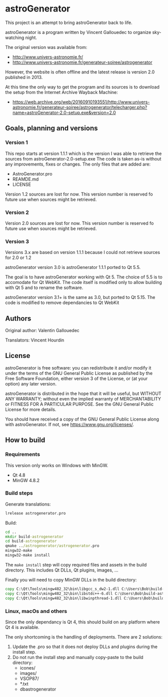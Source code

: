 # astroGenerator
This project is an attempt to bring astroGenerator back to life.

astroGenerator is a program written by Vincent Gallouedec to organize sky-watching night.

The original version was available from:
- http://www.univers-astronomie.fr/
- http://www.univers-astronomie.fr/generateur-soiree/astrogenerator

However, the website is often offline and the latest release is version 2.0 published in 2013.

At this time the only way to get the program and its sources is to download the setup from the Internet Archive Wayback Machine:
- https://web.archive.org/web/20160910193551/http://www.univers-astronomie.fr/generateur-soiree/astrogenerator/telecharger.php?name=astroGenerator-2.0-setup.exe&version=2.0

## Goals, planning and versions
### Version 1
This repo starts at version 1.1.1 which is the version I was able to retrieve the sources from astroGenerator-2.0-setup.exe
The code is taken as-is without any improvements, fixes or changes.
The only files that are added are:
- AstroGenerator.pro
- REAMDE.md
- LICENSE

Version 1.2 sources are lost for now.
This version number is reserved fo future use when sources might be retrieved.

### Version 2
Version 2.0 sources are lost for now.
This version number is reserved fo future use when sources might be retrieved.

### Version 3
Versions 3.x are based on version 1.1.1 because I could not retrieve sources for 2.0 or 1.2

astroGenerator version 3.0 is astroGenerator 1.1.1 ported to Qt 5.5.

The goal is to have astroGenerator working with Qt 5. The choice of 5.5 is to accomodate for Qt WebKit. The code itself is modified only to allow building with Qt 5 and to rename the software.

astroGenerator version 3.1+ is the same as 3.0, but ported to Qt 5.15.
The code is modified to remove dependancies to Qt WebKit

## Authors
Original author: Valentin Gallouedec

Translators: Vincent Hourdin

## License
astroGenerator is free software: you can redistribute it and/or modify
it under the terms of the GNU General Public License as published by
the Free Software Foundation, either version 3 of the License, or
(at your option) any later version.

astroGenerator is distributed in the hope that it will be useful,
but WITHOUT ANY WARRANTY; without even the implied warranty of
MERCHANTABILITY or FITNESS FOR A PARTICULAR PURPOSE.  See the
GNU General Public License for more details.

You should have received a copy of the GNU General Public License
along with astroGenerator.  If not, see <https://www.gnu.org/licenses/>.

## How to build
### Requirements

This version only works on Windows with MinGW.

- Qt 4.8
- MinGW 4.8.2

### Build steps

Generate translations:
```cmd
lrelease astrogenerator.pro
```

Build:
```cmd
cd ..
mkdir build-astrogenerator
cd build-astrogenerator
qmake ../astrogenerator/astrogenerator.pro
mingw32-make
mingw32-make install
```

The `make install` step will copy required files and assets in the build directory. This includes Qt DLLs, Qt plugins, images, ...

Finally you will need to copy MinGW DLLs in the build directory:

```cmd
copy C:\Qt\Tools\mingw482_32\bin\libgcc_s_dw2-1.dll C:\Users\Bob\build-astrogenerator\.
copy C:\Qt\Tools\mingw482_32\bin\libstdc++-6.dll C:\Users\Bob\build-astrogenerator\.
copy C:\Qt\Tools\mingw482_32\bin\libwinpthread-1.dll C:\Users\Bob\build-astrogenerator\.
```

### Linux, macOs and others

Since the only dependancy is Qt 4, this should build on any platform where Qt 4 is available.

The only shortcoming is the handling of deployments. There are 2 solutions:

1. Update the .pro so that it does not deploy DLLs and plugins during the install step.
2. Do not run the install step and manually copy-paste to the build directory:
   - icones/
   - images/
   - VSOP87/
   - *.txt
   - dbastrogenerator